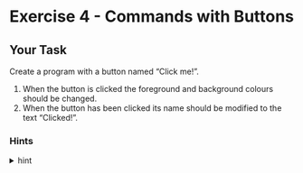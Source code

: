 # Exercise 4 - Commands with Buttons
## Your Task
Create a program with a button named “Click me!”.

1. When the button is clicked the foreground and background colours should be changed.
2. When the button has been clicked its name should be modified to the text “Clicked!”.

### Hints
<details>
    <summary>hint</summary>

  The config attribute `fg=` is short for foreground.
  The config attribute `bg=` is short for background.
</details>
